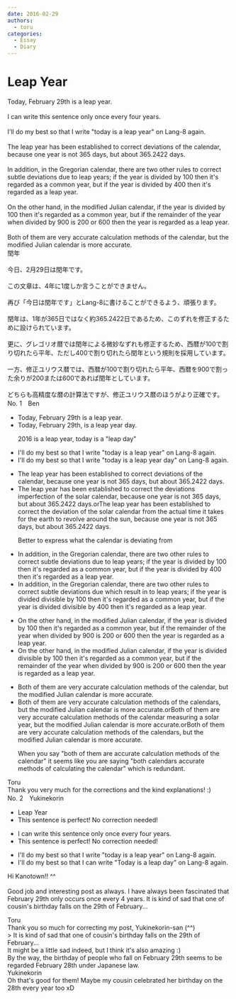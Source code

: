 ```yaml
---
date: 2016-02-29
authors:
  - toru
categories:
  - Essay
  - Diary
---
```


<h1 id="subject_show">Leap Year</h1>
<div class="date" hidden>Feb 29, 2016 12:54</div>
<div id="post"><div id="body_show_ori">
Today, February 29th is a leap year.<br/><br/>I can write this sentence only once every four years.<br/><br/>I'll do my best so that I write "today is a leap year" on Lang-8 again.<br/><br/>The leap year has been established to correct deviations of the calendar, because one year is not 365 days, but about 365.2422 days.<br/><br/>In addition, in the Gregorian calendar, there are two other rules to correct subtle deviations due to leap years; if the year is divided by 100 then it's regarded as a common year, but if the year is divided by 400 then it's regarded as a leap year.<br/><br/>On the other hand, in the modified Julian calendar, if the year is divided by 100 then it's regarded as a common year, but if the remainder of the year when divided by 900 is 200 or 600 then the year is regarded as a leap year.<br/><br/>Both of them are very accurate calculation methods of the calendar, but the modified Julian calendar is more accurate.
</div></div>

<!-- more -->

<div id="post_ja"><div id="body_show_mo">
閏年<br/><br/>今日、2月29日は閏年です。<br/><br/>この文章は、4年に1度しか言うことができません。<br/><br/>再び「今日は閏年です」とLang-8に書けることができるよう、頑張ります。<br/><br/>閏年は、1年が365日ではなく約365.2422日であるため、このずれを修正するために設けられています。<br/><br/>更に、グレゴリオ暦では閏年による微妙なずれも修正するため、西暦が100で割り切れたら平年、ただし400で割り切れたら閏年という規則を採用しています。<br/><br/>一方、修正ユリウス暦では、西暦が100で割り切れたら平年、西暦を900で割った余りが200または600であれば閏年としています。<br/><br/>どちらも高精度な暦の計算法ですが、修正ユリウス暦のほうがより正確です。
</div></div>
<div id="block"><div class="first_name"> No. 1　<span class="just_name">Ben</span></div><div id="block2">
<ul class="correction_field">
<li class="incorrect">Today, February 29th is a leap year.</li>
<li class="corrected correct">
Today, February 29th<span class="f_red">, </span>is a leap <span class="sline">year</span> <span class="f_red">day</span>.
<p class="correction_comment">2016 is a leap year, today is a "leap day"</p>
</li>
</ul>
<ul class="correction_field">
<li class="incorrect">I'll do my best so that I write "today is a leap year" on Lang-8 again.</li>
<li class="corrected correct">
I'll do my best so that I write "today is a leap <span class="sline">year</span> <span class="f_red">day</span>" on Lang-8 again.
</li>
</ul>
<ul class="correction_field">
<li class="incorrect">The leap year has been established to correct deviations of the calendar, because one year is not 365 days, but about 365.2422 days.</li>
<li class="corrected correct">
The leap year has been established to correct <span class="f_blue">the </span><span class="sline">deviations</span> <span class="f_red">imperfection </span>of the <span class="f_blue">solar</span> calendar, because one year is not 365 days, but about 365.2422 days.<span class="f_blue">or</span>The leap year has been established to correct <span class="f_blue">the</span> deviation<span class="f_red"> </span>of the <span class="f_blue">solar </span>calendar <span class="f_blue">from the actual time it takes for the earth to revolve around the sun</span>, because one year is not 365 days, but about 365.2422 days.
<p class="correction_comment">Better to express what the calendar is deviating from</p>
</li>
</ul>
<ul class="correction_field">
<li class="incorrect">In addition, in the Gregorian calendar, there are two other rules to correct subtle deviations due to leap years; if the year is divided by 100 then it's regarded as a common year, but if the year is divided by 400 then it's regarded as a leap year.</li>
<li class="corrected correct">
In addition, in the Gregorian calendar, there are two other rules to correct subtle deviations <span class="sline">due</span> <span class="f_blue">which result in </span><span class="sline">to</span> leap years; if the year is <span class="sline">divided</span> <span class="f_red">divisible </span>by 100 then it's regarded as a common year, but if the year is <span class="sline">divided</span> <span class="f_red">divisible</span> by 400 then it's regarded as a leap year.
</li>
</ul>
<ul class="correction_field">
<li class="incorrect">On the other hand, in the modified Julian calendar, if the year is divided by 100 then it's regarded as a common year, but if the remainder of the year when divided by 900 is 200 or 600 then the year is regarded as a leap year.</li>
<li class="corrected correct">
On the other hand, in the modified Julian calendar, if the year is <span class="sline">divided</span> <span class="f_red">divisible</span> by 100 then it's regarded as a common year, but if the remainder of the year when divided by 900 is 200 or 600 then the year is regarded as a leap year.
</li>
</ul>
<ul class="correction_field">
<li class="incorrect">Both of them are very accurate calculation methods of the calendar, but the modified Julian calendar is more accurate.</li>
<li class="corrected correct">
Both of them are <span class="sline">very</span> accurate <span class="sline">calculation methods of the</span> calendar<span class="f_red">s</span>, but the modified Julian calendar is more accurate.<span class="f_blue">or</span>Both of them are <span class="sline">very</span> accurate <span class="sline">calculation</span> methods of <span class="sline">the</span> <span class="sline">calendar </span><span class="f_blue">measuring a solar year</span>, but the modified Julian calendar is more accurate.<span class="f_blue">or</span>Both of them are <span class="sline">very</span> accurate <span class="sline">calculation methods of the</span> calendar<span class="f_red">s</span>, but the modified Julian calendar is more accurate.<span class="f_blue"></span>
<p class="correction_comment">When you say "both of them are accurate calculation methods of the calendar" it seems like you are saying "both calendars accurate methods of calculating the calendar" which is redundant.</p>
</li>
</ul>
</div><div class="name"><span class="just_name">Toru</span><br>
Thank you very much for the corrections and the kind explanations! :)
</div>
</div>
<div id="block"><div class="first_name"> No. 2　<span class="just_name">Yukinekorin</span></div><div id="block2">
<ul class="correction_field">
<li class="incorrect">Leap Year</li>
<li class="corrected perfect">This sentence is perfect! No correction needed!</li>
</ul>
<ul class="correction_field">
<li class="incorrect">I can write this sentence only once every four years.</li>
<li class="corrected perfect">This sentence is perfect! No correction needed!</li>
</ul>
<ul class="correction_field">
<li class="incorrect">I'll do my best so that I write "today is a leap year" on Lang-8 again.</li>
<li class="corrected correct">
I'll do my best so that I <span class="f_blue">can </span>write "<span class="f_blue">T</span>oday is a leap <span class="f_blue">day</span>" on Lang-8 again.
</li>
</ul>
<p class="comment_small">
 Hi Kanotown!! ^^
 <br/>
 <br/>
 Good job and interesting post as always. I have always been fascinated that February 29th only occurs once every 4 years. It is kind of sad that one of cousin's birthday falls on the 29th of February...
</p>

</div><div class="name"><span class="just_name">Toru</span><br>
Thank you so much for correcting my post, Yukinekorin-san (^^)<br/>&gt; It is kind of sad that one of cousin's birthday falls on the 29th of February...<br/>It might be a little sad indeed, but I think it's also amazing :)<br/>By the way, the birthday of people who fall on February 29th seems to be regarded February 28th under Japanese law.
</div>
<div class="name"><span class="just_name">Yukinekorin</span><br>
Oh that's good for them! Maybe my cousin celebrated her birthday on the 28th every year too xD
</div>
</div>
